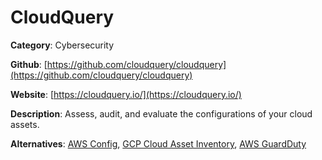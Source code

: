 
# CloudQuery

**Category**: Cybersecurity

**Github**: [https://github.com/cloudquery/cloudquery](https://github.com/cloudquery/cloudquery)

**Website**: [https://cloudquery.io/](https://cloudquery.io/)

**Description**:
Assess, audit, and evaluate the configurations of your cloud assets.

**Alternatives**: [AWS Config](https://aws.amazon.com/config/), [GCP Cloud Asset Inventory](https://cloud.google.com/asset-inventory), [AWS GuardDuty](https://aws.amazon.com/guardduty/)
